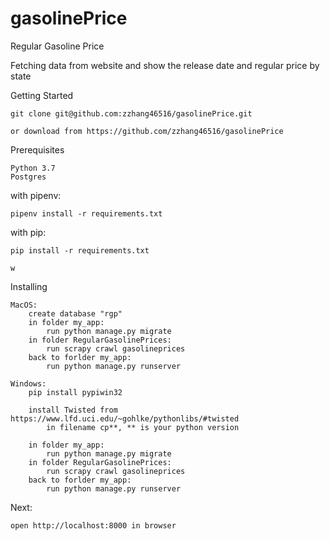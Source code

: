 # gasolinePrice

Regular Gasoline Price

Fetching data from website and show the release date and regular price by state


Getting Started

    git clone git@github.com:zzhang46516/gasolinePrice.git

    or download from https://github.com/zzhang46516/gasolinePrice

Prerequisites

    Python 3.7
    Postgres

with pipenv:

    pipenv install -r requirements.txt
    
with pip:

    pip install -r requirements.txt
    
    w



Installing

    MacOS:
        create database "rgp"
        in folder my_app:
            run python manage.py migrate
        in folder RegularGasolinePrices:
            run scrapy crawl gasolineprices
        back to forlder my_app:
            run python manage.py runserver
    
    Windows:
        pip install pypiwin32
        
        install Twisted from https://www.lfd.uci.edu/~gohlke/pythonlibs/#twisted
            in filename cp**, ** is your python version
        
        in folder my_app:
            run python manage.py migrate
        in folder RegularGasolinePrices:
            run scrapy crawl gasolineprices
        back to forlder my_app:
            run python manage.py runserver
        

Next:
    
    open http://localhost:8000 in browser
